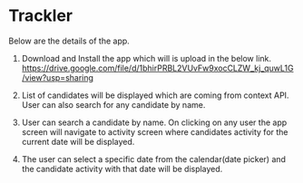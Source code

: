 # Trackler

Below are the details of the app.

1. Download and Install the app which will is upload in the below link.
    https://drive.google.com/file/d/1bhirPRBL2VUvFw9xocCLZW_kj_quwL1G/view?usp=sharing
    
2. List of candidates will be displayed which are coming from context API. User can also search for any candidate by name.

3. User can search a candidate by name. On clicking on any user the app screen will navigate to activity screen where candidates activity for the current date will be displayed.

4. The user can select a specific date from the calendar(date picker) and the candidate activity with that date will be displayed.
